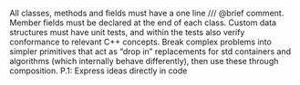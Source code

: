 All classes, methods and fields must have a one line /// @brief comment.
Member fields must be declared at the end of each class.
Custom data structures must have unit tests, and within the tests also verify conformance to relevant C++ concepts.
Break complex problems into simpler primitives that act as “drop in” replacements for std containers and algorithms (which internally behave differently), then use these through composition.
P.1: Express ideas directly in code
